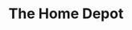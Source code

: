 ---
title: "The Home Depot"
url: /portland/the-home-depot-northeast-glenn-widing-drive/
shop: Baumarkt
---